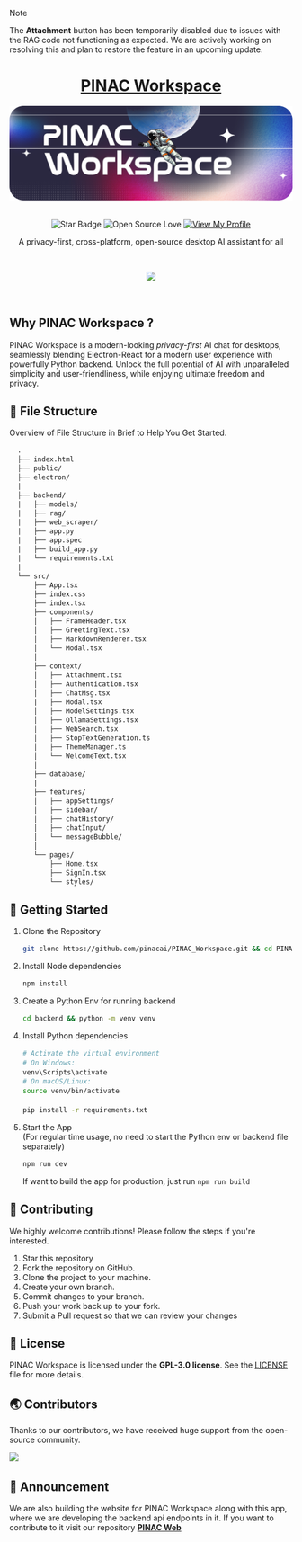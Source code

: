> [!NOTE]
> The **Attachment** button has been temporarily disabled due to issues with the RAG code not functioning as expected. We are actively working on resolving this and plan to restore the feature in an upcoming update.

<div align="center">

<h1 style="border-bottom: none">
    <b><a href="https://pinacworkspace.pages.dev">PINAC Workspace</a></b>
</h1>

<img src="https://github.com/pinacai/PINAC_Workspace/blob/main/assets/header.png" alt="header image">

<br>
<br>

![Star Badge](https://img.shields.io/static/v1?label=%F0%9F%8C%9F&message=If%20Useful&style=style=flat&color=BC4E99)
![Open Source Love](https://badges.frapsoft.com/os/v1/open-source.svg?v=103)
[![View My Profile](https://img.shields.io/badge/View-My_Profile-green?logo=GitHub)](https://github.com/rajeshtechforge)

A privacy-first, cross-platform, open-source desktop AI assistant for all

<br>

![](https://skillicons.dev/icons?i=react,tailwindcss,typescript,vite,electron,python)

</div>

<br />

## Why PINAC Workspace ?

PINAC Workspace is a modern-looking _privacy-first_ AI chat for desktops, seamlessly blending Electron-React for a modern user experience with powerfully Python backend. Unlock the full potential of AI with unparalleled simplicity and user-friendliness, while enjoying ultimate freedom and privacy.

## 📂 File Structure

Overview of File Structure in Brief to Help You Get Started.

      .
      ├── index.html
      ├── public/
      ├── electron/
      |
      ├── backend/
      |   ├── models/
      |   ├── rag/
      |   ├── web_scraper/
      |   ├── app.py
      |   ├── app.spec
      |   ├── build_app.py
      |   └── requirements.txt
      |
      └── src/
          ├── App.tsx
          ├── index.css
          ├── index.tsx
          ├── components/
          │   ├── FrameHeader.tsx
          │   ├── GreetingText.tsx
          │   ├── MarkdownRenderer.tsx
          │   └── Modal.tsx
          │
          ├── context/
          │   ├── Attachment.tsx
          │   ├── Authentication.tsx
          │   ├── ChatMsg.tsx
          |   ├── Modal.tsx
          │   ├── ModelSettings.tsx
          │   ├── OllamaSettings.tsx
          │   ├── WebSearch.tsx
          │   ├── StopTextGeneration.ts
          │   ├── ThemeManager.ts
          │   └── WelcomeText.tsx
          │
          ├── database/
          |
          ├── features/
          │   ├── appSettings/
          │   ├── sidebar/
          │   ├── chatHistory/
          │   ├── chatInput/
          │   └── messageBubble/
          │
          └── pages/
              ├── Home.tsx
              ├── SignIn.tsx
              └── styles/

## 🚀 Getting Started

1. Clone the Repository

   ```bash
   git clone https://github.com/pinacai/PINAC_Workspace.git && cd PINAC_Workspace
   ```

2. Install Node dependencies

   ```bash
   npm install
   ```

3. Create a Python Env for running backend

   ```bash
   cd backend && python -m venv venv
   ```

4. Install Python dependencies

   ```bash
   # Activate the virtual environment
   # On Windows:
   venv\Scripts\activate
   # On macOS/Linux:
   source venv/bin/activate

   pip install -r requirements.txt
   ```

5. Start the App  
   (For regular time usage, no need to start the Python env or backend file separately)
   ```bash
   npm run dev
   ```
   
   If want to build the app for production, just run `npm run build`

## 🎉 Contributing

We highly welcome contributions! Please follow the steps if you're interested.

1. Star this repository
2. Fork the repository on GitHub.
3. Clone the project to your machine.
4. Create your own branch.
5. Commit changes to your branch.
6. Push your work back up to your fork.
7. Submit a Pull request so that we can review your changes

## 📄 License

PINAC Workspace is licensed under the **GPL-3.0 license**. See the <a href="https://github.com/pinacai/PINAC_Workspace/blob/main/LICENSE">LICENSE</a> file for more details.

## 🌏 Contributors

Thanks to our contributors, we have received huge support from the open-source community.

<a href="https://github.com/pinacai/PINAC_Workspace/graphs/contributors">
  <img src="https://contrib.rocks/image?repo=pinacai/PINAC_Workspace" />
</a>

## 📢 Announcement

We are also building the website for PINAC Workspace along with this app, where we are developing the backend api endpoints in it. If you want to contribute to it visit our repository <a href="https://github.com/pinacai/pinac_web">**PINAC Web**</a>
